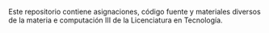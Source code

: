 Este repositorio contiene asignaciones, código fuente y materiales diversos de la materia e computación III de la Licenciatura en Tecnología.
